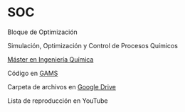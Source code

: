# SOC

Bloque de Optimización

Simulación, Optimización y Control de Procesos Químicos 
 
[Máster en Ingeniería Química](https://masteres.ugr.es/masteriq)
 
Código en [GAMS](https://www.gams.com)

Carpeta de archivos en [Google Drive](https://drive.google.com/drive/folders/174U4hqJPhhh2GNQgLncVieznyKKCNV6U?usp=sharing)
 
Lista de reproducción en YouTube